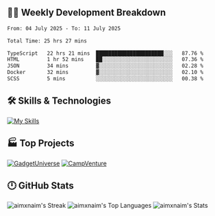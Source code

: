 

## 🧑‍💻 Weekly Development Breakdown

<!--START_SECTION:waka-->

```txt
From: 04 July 2025 - To: 11 July 2025

Total Time: 25 hrs 27 mins

TypeScript   22 hrs 21 mins  ██████████████████████░░░   87.76 %
HTML         1 hr 52 mins    ██░░░░░░░░░░░░░░░░░░░░░░░   07.36 %
JSON         34 mins         ▓░░░░░░░░░░░░░░░░░░░░░░░░   02.28 %
Docker       32 mins         ▓░░░░░░░░░░░░░░░░░░░░░░░░   02.10 %
SCSS         5 mins          ░░░░░░░░░░░░░░░░░░░░░░░░░   00.38 %
```

<!--END_SECTION:waka-->

## 🛠️ Skills & Technologies

[![My Skills](https://skillicons.dev/icons?i=angular,react,docker,mongodb,nodejs,express,github,bootstrap,prisma,postman,postgres&perline=8)](https://skillicons.dev)

## 🏭 Top Projects

[![GadgetUniverse](https://github-readme-stats.vercel.app/api/pin/?username=aimxnaim&repo=GadgetUniverse&theme=tokyonight&show_icons=true&hide_border=true)](https://github.com/aimxnaim/GadgetUniverse)
[![CampVenture](https://github-readme-stats.vercel.app/api/pin/?username=aimxnaim&repo=CampVenture&theme=tokyonight&show_icons=true&hide_border=true)](https://github.com/aimxnaim/CampVenture)

## 🕛 GitHub Stats

![aimxnaim's Streak](https://streak-stats.demolab.com?user=aimxnaim&theme=tokyonight&show_icons=true&hide_border=true)
![aimxnaim's Top Languages](https://github-readme-stats.vercel.app/api/top-langs/?username=aimxnaim&theme=tokyonight&show_icons=true&hide_border=true&layout=compact)
![aimxnaim's Stats](https://github-readme-stats.vercel.app/api?username=aimxnaim&theme=tokyonight&show_icons=true&hide_border=true&count_private=true)




